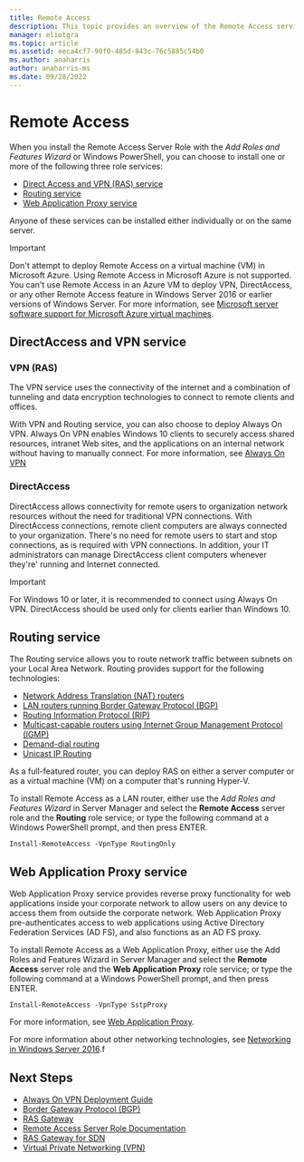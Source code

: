 ```yaml
---
title: Remote Access
description: This topic provides an overview of the Remote Access services in Windows Server.
manager: eliotgra
ms.topic: article
ms.assetid: eeca4cf7-90f0-485d-843c-76c5885c54b0
ms.author: anaharris
author: anaharris-ms
ms.date: 09/28/2022
---
```


# Remote Access

When you install the Remote Access Server Role with the *Add Roles and Features Wizard* or Windows PowerShell, you can choose to install one or more of the following three role services:

- [Direct Access and VPN (RAS) service](#directaccess-and-vpn-service)
- [Routing service](#routing-service)
- [Web Application Proxy service](#web-application-proxy-service)

Anyone of these services can be installed either individually or on the same server.

>[!IMPORTANT]
>Don't attempt to deploy Remote Access on a virtual machine \(VM\) in Microsoft Azure. Using Remote Access in Microsoft Azure is not supported. You can't use Remote Access in an Azure VM to deploy VPN, DirectAccess, or any other Remote Access feature in Windows Server 2016 or earlier versions of Windows Server. For more information, see [Microsoft server software support for Microsoft Azure virtual machines](https://support.microsoft.com/help/2721672/microsoft-server-software-support-for-microsoft-azure-virtual-machines).

## DirectAccess and VPN service

### VPN (RAS)

The VPN service uses the connectivity of the internet and a combination of tunneling and data encryption technologies to connect to remote clients and offices.

With VPN and Routing service, you can also choose to deploy Always On VPN. Always On VPN enables Windows 10 clients to securely access shared resources, intranet Web sites, and the applications on an internal network without having to manually connect. For more information, see [Always On VPN](vpn/vpn-map-da.md)

### DirectAccess

DirectAccess allows connectivity for remote users to organization network resources without the need for traditional VPN connections. With DirectAccess connections, remote client computers are always connected to your organization. There's no need for remote users to start and stop connections, as is required with VPN connections. In addition, your IT administrators can manage DirectAccess client computers whenever they're' running and Internet connected.

>[!IMPORTANT]
>For Windows 10 or later, it is recommended to connect using Always On VPN. DirectAccess should be used only for clients earlier than Windows 10.

## Routing service

The Routing service allows you to route network traffic between subnets on your Local Area Network. Routing provides support for the following technologies:

- [Network Address Translation (NAT) routers](/previous-versions/windows/it-pro/windows-2000-server/cc957896(v=technet.10))
- [LAN routers running Border Gateway Protocol (BGP)](bgp/border-gateway-protocol-bgp.md)
- [Routing Information Protocol (RIP)](/previous-versions/windows/it-pro/windows-2000-server/cc957940(v=technet.10))
- [Multicast-capable routers using Internet Group Management Protocol (IGMP)](/previous-versions/windows/it-pro/windows-2000-server/cc957920(v=technet.10))
- [Demand-dial routing](/previous-versions/windows/it-pro/windows-2000-server/cc957968(v=technet.10))
- [Unicast IP Routing](/previous-versions/windows/it-pro/windows-2000-server/cc957899(v=technet.10))

As a full-featured router, you can deploy RAS on either a server computer or as a virtual machine (VM) on a computer that's running Hyper-V.

To install Remote Access as a LAN router, either use the *Add Roles and Features Wizard* in Server Manager and select the **Remote Access** server role and the **Routing** role service; or type the following command at a Windows PowerShell prompt, and then press ENTER.

```
Install-RemoteAccess -VpnType RoutingOnly
```

## Web Application Proxy service

Web Application Proxy service provides reverse proxy functionality for web applications inside your corporate network to allow users on any device to access them from outside the corporate network. Web Application Proxy pre-authenticates access to web applications using Active Directory Federation Services (AD FS), and also functions as an AD FS proxy.

To install Remote Access as a Web Application Proxy, either use the Add Roles and Features Wizard in Server Manager and select the **Remote Access** server role and the **Web Application Proxy** role service; or type the following command at a Windows PowerShell prompt, and then press ENTER.

```
Install-RemoteAccess -VpnType SstpProxy
```

For more information, see [Web Application Proxy](./web-application-proxy/web-application-proxy-windows-server.md).

For more information about other networking technologies, see [Networking in Windows Server 2016](../../networking/index.yml).f

## Next Steps

- [Always On VPN Deployment Guide](vpn/always-on-vpn/deploy/always-on-vpn-deploy.md)
- [Border Gateway Protocol &#40;BGP&#41;](bgp/Border-Gateway-Protocol-BGP.md)
- [RAS Gateway](ras-gateway/RAS-Gateway.md)
- [Remote Access Server Role Documentation](ras/Remote-Access-Server-Role-Documentation.md)
- [RAS Gateway for SDN](/azure-stack/hci/concepts/gateway-overview)
- [Virtual Private Networking (VPN)](vpn/vpn-top.md)
